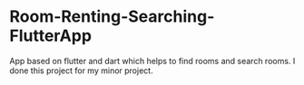 # Room-Renting-Searching-FlutterApp
App based on flutter and dart which helps to find rooms and search rooms. I done this project for my minor project.
